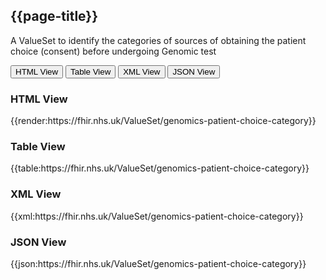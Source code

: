 ## {{page-title}}

A ValueSet to identify the categories of sources of obtaining the patient choice (consent) before undergoing Genomic test

<div class="tab">
 <button class="tablinks active" onclick="openTab(event, 'HTML View')">HTML View</button>
 <button class="tablinks" onclick="openTab(event, 'Table View')">Table View</button>
  <button class="tablinks" onclick="openTab(event, 'XML View')">XML View</button>
  <button class="tablinks" onclick="openTab(event, 'JSON View')">JSON View</button>
</div>

<div id="HTML View" class="tabcontent" style="display:block">
  <h3>HTML View</h3>
{{render:https://fhir.nhs.uk/ValueSet/genomics-patient-choice-category}}
</div>

<div id="Table View" class="tabcontent">
  <h3>Table View</h3>
{{table:https://fhir.nhs.uk/ValueSet/genomics-patient-choice-category}}
</div>

<div id="XML View" class="tabcontent">
  <h3>XML View</h3>
{{xml:https://fhir.nhs.uk/ValueSet/genomics-patient-choice-category}}
</div>

<div id="JSON View" class="tabcontent">
  <h3>JSON View</h3>
{{json:https://fhir.nhs.uk/ValueSet/genomics-patient-choice-category}}
</div>